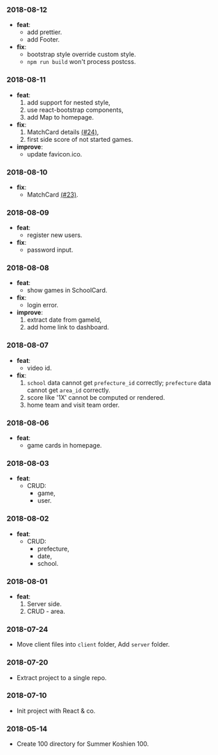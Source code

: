 ### 2018-08-12

- **feat**:
  - add prettier.
  - add Footer.
- **fix**:
  - bootstrap style override custom style.
  - `npm run build` won't process postcss.

### 2018-08-11

- **feat**:
  1. add support for nested style,
  2. use react-bootstrap components,
  3. add Map to homepage.
- **fix**:
  1. MatchCard details [(#24)](https://github.com/JoySR/koshien100/pull/24),
  2. first side score of not started games.
- **improve**:
  - update favicon.ico.

### 2018-08-10

- **fix**:
  - MatchCard [(#23)](https://github.com/JoySR/koshien100/pull/23).

### 2018-08-09

- **feat**:
  - register new users.
- **fix**:
  - password input.

### 2018-08-08

- **feat**:
  - show games in SchoolCard.
- **fix**:
  - login error.
- **improve**:
  1. extract date from gameId,
  2. add home link to dashboard.

### 2018-08-07

- **feat**:
  - video id.
- **fix**:
  1. `school` data cannot get `prefecture_id` correctly; `prefecture` data cannot get `area_id` correctly.
  2. score like '1X' cannot be computed or rendered.
  3. home team and visit team order.

### 2018-08-06

- **feat**:
  - game cards in homepage.

### 2018-08-03

- **feat**:
  - CRUD:
    - game,
    - user.

### 2018-08-02

- **feat**:
  - CRUD:
    - prefecture,
    - date,
    - school.

### 2018-08-01

- **feat**:
  1. Server side.
  2. CRUD - area.

### 2018-07-24

- Move client files into `client` folder, Add `server` folder.

### 2018-07-20

- Extract project to a single repo.

### 2018-07-10

- Init project with React & co.

### 2018-05-14

- Create 100 directory for Summer Koshien 100.
